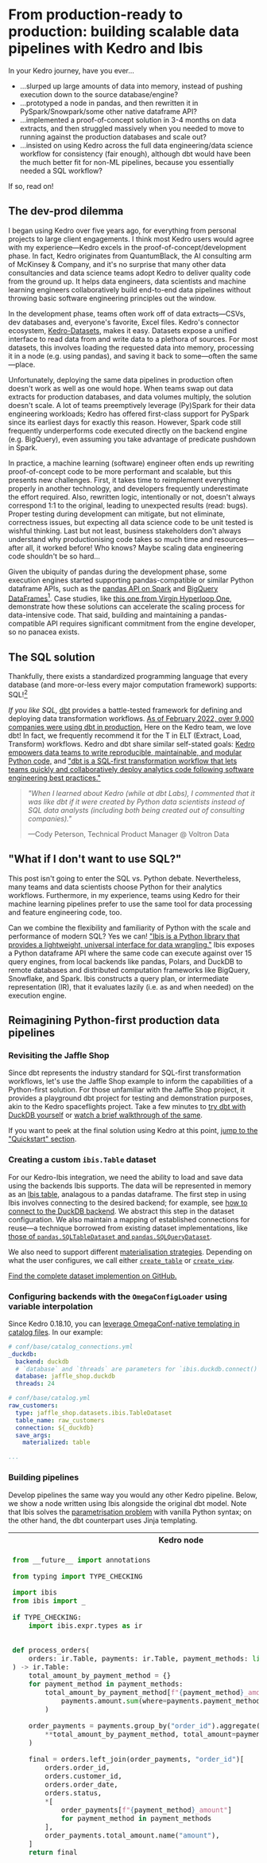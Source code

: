 # From production-ready to production: building scalable data pipelines with Kedro and Ibis

In your Kedro journey, have you ever...

* ...slurped up large amounts of data into memory, instead of pushing execution down to the source database/engine?
* ...prototyped a node in pandas, and then rewritten it in PySpark/Snowpark/some other native dataframe API?
* ...implemented a proof-of-concept solution in 3-4 months on data extracts, and then struggled massively when you needed to move to running against the production databases and scale out?
* ...insisted on using Kedro across the full data engineering/data science workflow for consistency (fair enough), although dbt would have been the much better fit for non-ML pipelines, because you essentially needed a SQL workflow?

If so, read on!

## The dev-prod dilemma

I began using Kedro over five years ago, for everything from personal projects to large client engagements. I think most Kedro users would agree with my experience—Kedro excels in the proof-of-concept/development phase. In fact, Kedro originates from QuantumBlack, the AI consulting arm of McKinsey & Company, and it's no surprise that many other data consultancies and data science teams adopt Kedro to deliver quality code from the ground up. It helps data engineers, data scientists and machine learning engineers collaboratively build end-to-end data pipelines without throwing basic software engineering principles out the window.

In the development phase, teams often work off of data extracts—CSVs, dev databases and, everyone's favorite, Excel files. Kedro's connector ecosystem, [Kedro-Datasets](https://docs.kedro.org/projects/kedro-datasets/en/kedro-datasets-2.0.0/), makes it easy. Datasets expose a unified interface to read data from and write data to a plethora of sources. For most datasets, this involves loading the requested data into memory, processing it in a node (e.g. using pandas), and saving it back to some—often the same—place.

Unfortunately, deploying the same data pipelines in production often doesn't work as well as one would hope. When teams swap out data extracts for production databases, and data volumes multiply, the solution doesn't scale. A lot of teams preemptively leverage (Py)Spark for their data engineering workloads; Kedro has offered first-class support for PySpark since its earliest days for exactly this reason. However, Spark code still frequently underperforms code executed directly on the backend engine (e.g. BigQuery), even assuming you take advantage of predicate pushdown in Spark.

In practice, a machine learning (software) engineer often ends up rewriting proof-of-concept code to be more performant and scalable, but this presents new challenges. First, it takes time to reimplement everything properly in another technology, and developers frequently underestimate the effort required. Also, rewritten logic, intentionally or not, doesn't always correspond 1:1 to the original, leading to unexpected results (read: bugs). Proper testing during development can mitigate, but not eliminate, correctness issues, but expecting all data science code to be unit tested is wishful thinking. Last but not least, business stakeholders don't always understand why productionising code takes so much time and resources—after all, it worked before! Who knows? Maybe scaling data engineering code shouldn't be so hard...

Given the ubiquity of pandas during the development phase, some execution engines started supporting pandas-compatible or similar Python dataframe APIs, such as the [pandas API on Spark](https://spark.apache.org/docs/latest/api/python/user_guide/pandas_on_spark/index.html) and [BigQuery DataFrames](https://cloud.google.com/bigquery/docs/reference/bigquery-dataframes)[^1]. Case studies, like [this one from Virgin Hyperloop
One](https://www.databricks.com/blog/2019/08/22/guest-blog-how-virgin-hyperloop-one-reduced-processing-time-from-hours-to-minutes-with-koalas.html), demonstrate how these solutions can accelerate the scaling process for data-intensive code. That said, building and maintaining a pandas-compatible API requires significant commitment from the engine developer, so no panacea exists.

## The SQL solution

Thankfully, there exists a standardized programming language that every database (and more-or-less every major computation framework) supports: SQL![^2]

_If you like SQL,_ [dbt](https://www.getdbt.com) provides a battle-tested framework for defining and deploying data transformation workflows. [As of February 2022, over 9,000 companies were using dbt in production.](https://www.getdbt.com/blog/next-layer-of-the-modern-data-stack) Here on the Kedro team, we love dbt! In fact, we frequently recommend it for the T in ELT (Extract, Load, Transform) workflows. Kedro and dbt share similar self-stated goals: [Kedro empowers data teams to write reproducible, maintainable, and modular Python code,](https://docs.kedro.org/en/stable/introduction/index.html#introduction-to-kedro) and ["dbt is a SQL-first transformation workflow that lets teams quickly and collaboratively deploy analytics code following software engineering best practices."](https://www.getdbt.com/product/what-is-dbt)

> _"When I learned about Kedro (while at dbt Labs), I commented that it was like dbt if it were created by Python data scientists instead of SQL data analysts (including both being created out of consulting companies)."_
>
> —Cody Peterson, Technical Product Manager @ Voltron Data

## "What if I don't want to use SQL?"

This post isn't going to enter the SQL vs. Python debate. Nevertheless, many teams and data scientists choose Python for their analytics workflows. Furthermore, in my experience, teams using Kedro for their machine learning pipelines prefer to use the same tool for data processing and feature engineering code, too.

Can we combine the flexibility and familiarity of Python with the scale and performance of modern SQL? Yes we can! ["Ibis is a Python library that provides a lightweight, universal interface for data wrangling."](https://github.com/ibis-project/ibis) Ibis exposes a Python dataframe API where the same code can execute against over 15 query engines, from local backends like pandas, Polars, and DuckDB to remote databases and distributed computation frameworks like BigQuery, Snowflake, and Spark. Ibis constructs a query plan, or intermediate representation (IR), that it evaluates lazily (i.e. as and when needed) on the execution engine.

## Reimagining Python-first production data pipelines

### Revisiting the Jaffle Shop

Since dbt represents the industry standard for SQL-first transformation workflows, let's use the Jaffle Shop example to inform the capabilities of a Python-first solution. For those unfamiliar with the Jaffle Shop project, it provides a playground dbt project for testing and demonstration purposes, akin to the Kedro spaceflights project. Take a few minutes to [try dbt with DuckDB yourself](https://github.com/dbt-labs/jaffle_shop_duckdb) or [watch a brief walkthrough of the same](https://www.loom.com/share/ed4a6f59957e43158837eb4ba0c5ed67).

If you want to peek at the final solution using Kedro at this point, [jump to the "Quickstart" section](#quickstart).

### Creating a custom `ibis.Table` dataset

For our Kedro-Ibis integration, we need the ability to load and save data using the backends Ibis supports. The data will be represented in memory as an [Ibis table](https://ibis-project.org/reference/expression-tables#ibis.expr.types.relations.Table), analagous to a pandas dataframe. The first step in using Ibis involves connecting to the desired backend; for example, see [how to connect to the DuckDB backend](https://ibis-project.org/backends/duckdb#connect). We abstract this step in the dataset configuration. We also maintain a mapping of established connections for reuse—a technique borrowed from existing dataset implementations, like [those of `pandas.SQLTableDataset` and `pandas.SQLQueryDataset`](https://github.com/kedro-org/kedro-plugins/blob/kedro-datasets-2.0.0/kedro-datasets/kedro_datasets/pandas/sql_dataset.py).

We also need to support different [materialisation strategies](https://docs.getdbt.com/docs/build/materializations). Depending on what the user configures, we call either [`create_table`](https://ibis-project.org/backends/duckdb#ibis.backends.duckdb.Backend.create_table) or [`create_view`](https://ibis-project.org/backends/duckdb#ibis.backends.duckdb.Backend.create_view).

[Find the complete dataset implemention on GitHub.](https://github.com/deepyaman/jaffle-shop/blob/main/src/jaffle_shop/datasets/ibis/table_dataset.py)

### Configuring backends with the `OmegaConfigLoader` using variable interpolation

Since Kedro 0.18.10, you can [leverage OmegaConf-native templating in catalog files](https://docs.kedro.org/en/latest/configuration/advanced_configuration.html#catalog). In our example:

```yaml
# conf/base/catalog_connections.yml
_duckdb:
  backend: duckdb
  # `database` and `threads` are parameters for `ibis.duckdb.connect()`.
  database: jaffle_shop.duckdb
  threads: 24

# conf/base/catalog.yml
raw_customers:
  type: jaffle_shop.datasets.ibis.TableDataset
  table_name: raw_customers
  connection: ${_duckdb}
  save_args:
    materialized: table

...
```

### Building pipelines

Develop pipelines the same way you would any other Kedro pipeline. Below, we show a node written using Ibis alongside the original dbt model. Note that Ibis solves the [parametrisation problem](https://www.youtube.com/watch?v=XdZklxTbCEA&t=514s) with vanilla Python syntax; on the other hand, the dbt counterpart uses Jinja templating.

<table>
 <tr>
  <th>Kedro node
  <th>dbt model
 <tr valign="top">
  <td>

```python
from __future__ import annotations

from typing import TYPE_CHECKING

import ibis
from ibis import _

if TYPE_CHECKING:
    import ibis.expr.types as ir


def process_orders(
    orders: ir.Table, payments: ir.Table, payment_methods: list[str]
) -> ir.Table:
    total_amount_by_payment_method = {}
    for payment_method in payment_methods:
        total_amount_by_payment_method[f"{payment_method}_amount"] = ibis.coalesce(
            payments.amount.sum(where=payments.payment_method == payment_method), 0
        )

    order_payments = payments.group_by("order_id").aggregate(
        **total_amount_by_payment_method, total_amount=payments.amount.sum()
    )

    final = orders.left_join(order_payments, "order_id")[
        orders.order_id,
        orders.customer_id,
        orders.order_date,
        orders.status,
        *[
            order_payments[f"{payment_method}_amount"]
            for payment_method in payment_methods
        ],
        order_payments.total_amount.name("amount"),
    ]
    return final
```

  <td>

```sql
{% set payment_methods = ['credit_card', 'coupon', 'bank_transfer', 'gift_card'] %}

with orders as (

    select * from {{ ref('stg_orders') }}

),

payments as (

    select * from {{ ref('stg_payments') }}

),

order_payments as (

    select
        order_id,

        {% for payment_method in payment_methods -%}
        sum(case when payment_method = '{{ payment_method }}' then amount else 0 end) as {{ payment_method }}_amount,
        {% endfor -%}

        sum(amount) as total_amount

    from payments

    group by order_id

),

final as (

    select
        orders.order_id,
        orders.customer_id,
        orders.order_date,
        orders.status,

        {% for payment_method in payment_methods -%}

        order_payments.{{ payment_method }}_amount,

        {% endfor -%}

        order_payments.total_amount as amount

    from orders


    left join order_payments
        on orders.order_id = order_payments.order_id

)

select * from final
```

</table>

### Quickstart

Clone the [deepyaman/jaffle-shop GitHub repository](https://github.com/deepyaman/jaffle-shop) to download the completed Kedro Jaffle Shop project. Run `pip install -r requirements.txt` from the cloned directory to install the dependencies, including the Ibis DuckDB backend:

```bash
git clone https://github.com/deepyaman/jaffle-shop.git
cd jaffle-shop
pip install -r requirements.txt
```

Typically, your source data already resides in a data warehouse. However, for this toy example, the project's `data` folder includes CSV files that we need to initialize the database with:

```bash
kedro run --pipeline seed
```

Finally, run the actual pipeline:

```bash
kedro run
```

Voilà! Feel free to confirm that the expected tables and views got created:

```pycon
>>> import duckdb
>>>
>>> con = duckdb.connect("jaffle_shop.duckdb")
>>> con.sql("SHOW TABLES")
┌───────────────┐
│     name      │
│    varchar    │
├───────────────┤
│ customers     │
│ orders        │
│ raw_customers │
│ raw_orders    │
│ raw_payments  │
│ stg_customers │
│ stg_orders    │
│ stg_payments  │
└───────────────┘

>>> con.sql("SELECT * FROM customers WHERE customer_id = 42")
┌─────────────┬────────────┬───────────┬─────────────┬───────────────────┬──────────────────┬─────────────────────────┐
│ customer_id │ first_name │ last_name │ first_order │ most_recent_order │ number_of_orders │ customer_lifetime_value │
│    int64    │  varchar   │  varchar  │    date     │       date        │      int64       │         double          │
├─────────────┼────────────┼───────────┼─────────────┼───────────────────┼──────────────────┼─────────────────────────┤
│          42 │ Diana      │ S.        │ 2018-02-04  │ 2018-03-12        │                2 │                    27.0 │
└─────────────┴────────────┴───────────┴─────────────┴───────────────────┴──────────────────┴─────────────────────────┘

```

As always, we can view the pipeline using Kedro-Viz:

<img width="1470" alt="image" src="https://github.com/kedro-org/kedro-devrel/assets/14007150/9fedaf00-ecf6-418f-9c1e-a98844994ba2">

## But wait... there's more!

Making pipeline productionisation easier alone may justify adopting Ibis in your Kedro workflows, but other situations from my past experience also come to mind.

Have you ever found yourself developing data pipelines against an existing data warehouse, even though you know that the data infrastructure team is currently migrating to a different database solution? You expect to rewrite some amount of your code—unless you use Ibis?

Leveraging Ibis can also help you build truly reusable pipelines. I previously led development of a Kedro-based code asset that provided a suite of reusable pipelines for customer analytics. We decided to use PySpark for data engineering, but many of our users didn't need to use PySpark. One major retailer stored all of their data in Oracle, and they ended up with a suboptimal workflow wherein they extracted data into Spark and did all the work there. Other teams looked at our pipelines for inspiration, but ended up rewriting them for their infrastructure—not our intention in delivering prebuilt pipelines. Last but not least, we spent so much time and effort setting up Spark on locked-down Windows machines, so data scientists could play with the pipelines we provided; being able to run the same logic using DuckDB or pandas locally would have been a godsend!

## What's next?

If you're familiar with dbt (or even if you examined the Jaffle Shop project discussed above), you'll notice a key functionality that we didn't implement here: [validations](https://docs.getdbt.com/docs/build/validation). Kedro supports data validation through third-party plugins such as [kedro-pandera](https://kedro-pandera.readthedocs.io/en/latest/), and I've recently started work on extending pandera to support validating Ibis tables; look for a follow-up post covering that soon.

If you have any ideas or feedback about this tutorial or more generally on the pipeline productionisation experience, we would love to hear from you!

[^1]: [BigQuery implements its Python dataframe API by leveraging Ibis's BigQuery backend under the hood.](https://voltrondata.com/resources/google-bigframes-ibis)
[^2]: How standardized is the SQL standard? [Gil Forsyth's PyData NYC 2022 talk demonstrates challenges arising from differences between SQL dialects.](https://www.youtube.com/watch?v=XdZklxTbCEA&t=300s) Even the [dbt-labs/jaffle_shop GitHub repository](https://github.com/dbt-labs/jaffle_shop) README disclaims, "If this steps fails, it might mean that you need to make small changes to the SQL in the models folder to adjust for the flavor of SQL of your target database."
